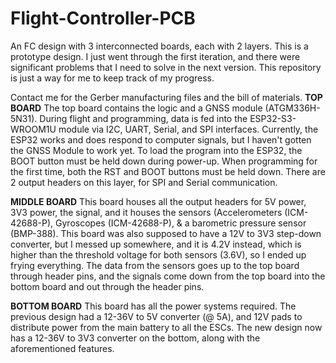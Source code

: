 # Flight-Controller-PCB
An FC design with 3 interconnected boards, each with 2 layers. This is a prototype design. I just went through the first iteration, and there were significant problems that I need to solve in the next version. This repository is just a way for me to keep track of my progress.

Contact me for the Gerber manufacturing files and the bill of materials.
**TOP BOARD**
The top board contains the logic and a GNSS module (ATGM336H-5N31). During flight and programming, data is fed into the ESP32-S3-WROOM1U module via I2C, UART, Serial, and SPI interfaces. Currently, the ESP32 works and does respond to computer signals, but I haven't gotten the GNSS Module to work yet. To load the program into the ESP32, the BOOT button must be held down during power-up. When programming for the first time, both the RST and BOOT buttons must be held down. There are 2 output headers on this layer, for SPI and Serial communication.

**MIDDLE BOARD**
This board houses all the output headers for 5V power, 3V3 power, the signal, and it houses the sensors (Accelerometers (ICM-42688-P), Gyroscopes (ICM-42688-P), & a barometric pressure sensor (BMP-388). This board was also supposed to have a 12V to 3V3 step-down converter, but I messed up somewhere, and it is 4.2V instead, which is higher than the threshold voltage for both sensors (3.6V), so I ended up frying everything. The data from the sensors goes up to the top board through header pins, and the signals come down from the top board into the bottom board and out through the header pins. 

**BOTTOM BOARD**
This board has all the power systems required. The previous design had a 12-36V to 5V converter (@ 5A), and 12V pads to distribute power from the main battery to all the ESCs. The new design now has a 12-36V to 3V3 converter on the bottom, along with the aforementioned features. 
